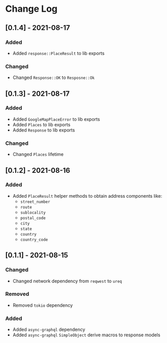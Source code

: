 # Change Log

## [0.1.4] - 2021-08-17
### Added
- Added `response::PlaceResult` to lib exports

### Changed
- Changed `Response::OK` to `Resposne::Ok`

## [0.1.3] - 2021-08-17
### Added
- Added `GoogleMapPlaceError` to lib exports
- Added `Places` to lib exports
- Added `Response` to lib exports

### Changed
- Changed `Places` lifetime

## [0.1.2] - 2021-08-16
### Added
- Added `PlaceResult` helper methods to obtain address components like:
    - `street_number`
    - `route`
    - `sublocality`
    - `postal_code`
    - `city`
    - `state`
    - `country`
    - `country_code`

## [0.1.1] - 2021-08-15
### Changed
- Changed network dependency from `reqwest` to `ureq`

### Removed
- Removed `tokio` dependency

### Added
- Added `async-graphql` dependency
- Added `async-graphql` `SimpleObject` derive macros to response models
